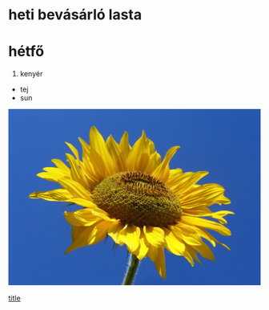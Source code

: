 # heti bevásárló lasta
# hétfő
1. kenyér
- tej
- sun



![alt text](sunflower.jpg)

[title](https://www.youtube.com)

